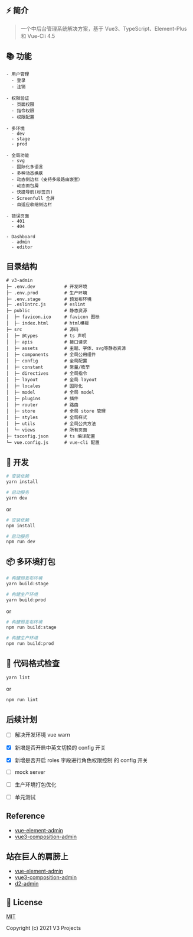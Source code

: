 ## ⚡️ 简介

> 一个中后台管理系统解决方案，基于 Vue3、TypeScript、Element-Plus 和 Vue-Cli 4.5

## 📚 功能

```text
- 用户管理
  - 登录
  - 注销
	
- 权限验证
  - 页面权限
  - 指令权限
  - 权限配置

- 多环境
  - dev
  - stage
  - prod
  
- 全局功能
  - svg
  - 国际化多语言
  - 多种动态换肤
  - 动态侧边栏（支持多级路由嵌套）
  - 动态面包屑
  - 快捷导航(标签页)
  - Screenfull 全屏
  - 自适应收缩侧边栏

- 错误页面
  - 401
  - 404

- Dashboard
  - admin
  - editor
```

## 目录结构

```
# v3-admin
├─ .env.dev           # 开发环境
├─ .env.prod          # 生产环境
├─ .env.stage         # 预发布环境
├─ .eslintrc.js       # eslint
├─ public             # 静态资源
│  ├─ favicon.ico     # favicon 图标
│  ├─ index.html      # html模板
├─ src                # 源码
│  ├─ @types          # ts 声明
│  ├─ apis            # 接口请求
│  ├─ assets          # 主题、字体、svg等静态资源
│  ├─ components      # 全局公用组件
│  ├─ config          # 全局配置
│  ├─ constant        # 常量/枚举
│  ├─ directives      # 全局指令
│  ├─ layout          # 全局 layout
│  ├─ locales         # 国际化
│  ├─ model           # 全局 model
│  ├─ plugins         # 插件
│  ├─ router          # 路由
│  ├─ store           # 全局 store 管理
│  ├─ styles          # 全局样式
│  ├─ utils           # 全局公共方法
│  └─ views           # 所有页面
├─ tsconfig.json      # ts 编译配置
└─ vue.config.js      # vue-cli 配置
```

## 🚀 开发

```bash
# 安装依赖
yarn install

# 启动服务
yarn dev
```
or
```bash
# 安装依赖
npm install

# 启动服务
npm run dev
```

## 📦️ 多环境打包

```bash
# 构建预发布环境
yarn build:stage

# 构建生产环境
yarn build:prod
```
or
```bash
# 构建预发布环境
npm run build:stage

# 构建生产环境
npm run build:prod
```

## 🔧 代码格式检查

```bash
yarn lint
```
or
```bash
npm run lint
```

## 后续计划

* [ ] 解决开发环境 vue warn

* [x] 新增是否开启中英文切换的 config 开关

* [x] 新增是否开启 roles 字段进行角色权限控制 的 config 开关

* [ ] mock server

* [ ] 生产环境打包优化

* [ ] 单元测试

## Reference

- [vue-element-admin](https://panjiachen.gitee.io/vue-element-admin-site/zh/)
- [vue3-composition-admin](https://rcyj-fed.github.io/vue3-composition-admin-docs/)

## 站在巨人的肩膀上

- [vue-element-admin](https://github.com/PanJiaChen/vue-element-admin)
- [vue3-composition-admin](https://github.com/rcyj-FED/vue3-composition-admin)
- [d2-admin](https://github.com/d2-projects/d2-admin)

## 📄 License

[MIT](https://github.com/v3-projects/v3-admin/blob/master/LICENSE)

Copyright (c) 2021 V3 Projects
